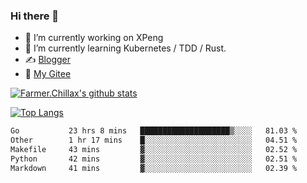 ### Hi there 👋

- 🔭 I’m currently working on XPeng
- 🌱 I’m currently learning Kubernetes / TDD / Rust.
- ✍️ [Blogger](https://blog.farmer233.top)
- 🤔 [My Gitee](https://gitee.com/Farmer-chong)


[![Farmer.Chillax's github stats](https://github-readme-stats.vercel.app/api?username=FarmerChillax)](https://github.com/anuraghazra/github-readme-stats)

[![Top Langs](https://github-readme-stats.vercel.app/api/top-langs/?username=FarmerChillax&layout=compact&hide=html,css,javascript)](https://github.com/anuraghazra/github-readme-stats)


<a href="https://wakatime.com/@Farmer"> </a>
          <!--START_SECTION:waka-->

```txt
Go           23 hrs 8 mins   ████████████████████▒░░░░   81.03 %
Other        1 hr 17 mins    █░░░░░░░░░░░░░░░░░░░░░░░░   04.51 %
Makefile     43 mins         ▓░░░░░░░░░░░░░░░░░░░░░░░░   02.52 %
Python       42 mins         ▓░░░░░░░░░░░░░░░░░░░░░░░░   02.51 %
Markdown     41 mins         ▓░░░░░░░░░░░░░░░░░░░░░░░░   02.39 %
```

<!--END_SECTION:waka-->



<!--
**Farmer-chong/Farmer-chong** is a ✨ _special_ ✨ repository because its `README.md` (this file) appears on your GitHub profile.

Here are some ideas to get you started:

- 🔭 I’m currently working on ...
- 🌱 I’m currently learning ...
- 👯 I’m looking to collaborate on ...
- 🤔 I’m looking for help with ...
- 💬 Ask me about ...
- 📫 How to reach me: ...
- 😄 Pronouns: ...
- ⚡ Fun fact: ...
-->
